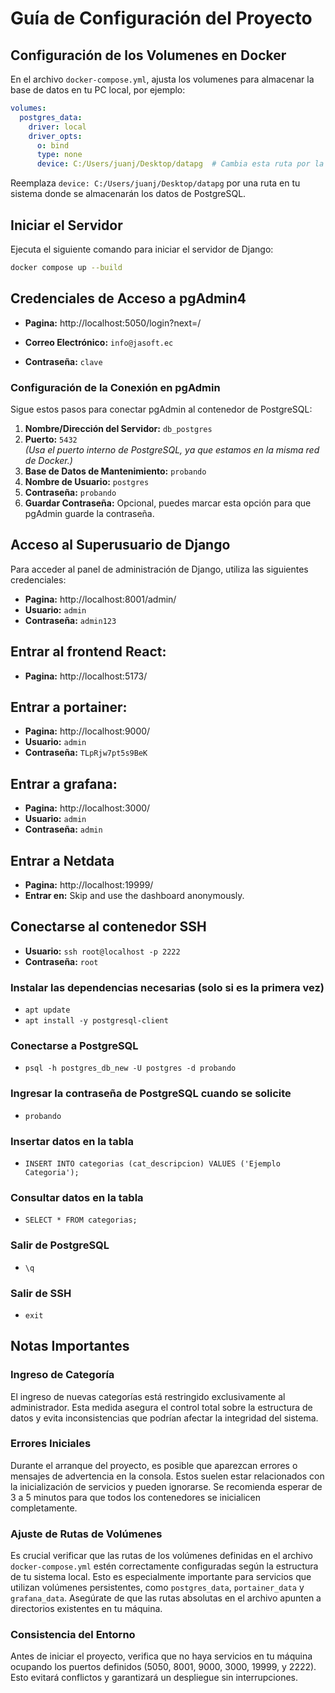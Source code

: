 
# Guía de Configuración del Proyecto

## Configuración de los Volumenes en Docker

En el archivo `docker-compose.yml`, ajusta los volumenes para almacenar la base de datos en tu PC local, por ejemplo:

```yaml
volumes:
  postgres_data:
    driver: local
    driver_opts:
      o: bind
      type: none
      device: C:/Users/juanj/Desktop/datapg  # Cambia esta ruta por la que desees en tu PC
```

Reemplaza `device: C:/Users/juanj/Desktop/datapg` por una ruta en tu sistema donde se almacenarán los datos de PostgreSQL.


## Iniciar el Servidor

Ejecuta el siguiente comando para iniciar el servidor de Django:
```bash
docker compose up --build
```


## Credenciales de Acceso a pgAdmin4
- **Pagina:** http://localhost:5050/login?next=/

- **Correo Electrónico:** `info@jasoft.ec`  
- **Contraseña:** `clave`  

### Configuración de la Conexión en pgAdmin

Sigue estos pasos para conectar pgAdmin al contenedor de PostgreSQL:

1. **Nombre/Dirección del Servidor:** `db_postgres`
2. **Puerto:** `5432`  
   *(Usa el puerto interno de PostgreSQL, ya que estamos en la misma red de Docker.)*
3. **Base de Datos de Mantenimiento:** `probando`
4. **Nombre de Usuario:** `postgres`
5. **Contraseña:** `probando`
6. **Guardar Contraseña:** Opcional, puedes marcar esta opción para que pgAdmin guarde la contraseña.

## Acceso al Superusuario de Django

Para acceder al panel de administración de Django, utiliza las siguientes credenciales:


- **Pagina:** http://localhost:8001/admin/
- **Usuario:** `admin`
- **Contraseña:** `admin123`

## Entrar al frontend React:

- **Pagina:** http://localhost:5173/

## Entrar a portainer:

- **Pagina:** http://localhost:9000/
- **Usuario:** `admin`
- **Contraseña:** `TLpRjw7pt5s9BeK`

## Entrar a grafana:

- **Pagina:** http://localhost:3000/
- **Usuario:** `admin`
- **Contraseña:** `admin`

## Entrar a Netdata

- **Pagina:** http://localhost:19999/
- **Entrar en:** Skip and use the dashboard anonymously.

## Conectarse al contenedor SSH

- **Usuario:** `ssh root@localhost -p 2222`
- **Contraseña:** `root`

### Instalar las dependencias necesarias (solo si es la primera vez)
- `apt update`
- `apt install -y postgresql-client`
  
### Conectarse a PostgreSQL
- `psql -h postgres_db_new -U postgres -d probando`
  
### Ingresar la contraseña de PostgreSQL cuando se solicite
- `probando`
  
### Insertar datos en la tabla
- `INSERT INTO categorias (cat_descripcion) VALUES ('Ejemplo Categoria');`
  
### Consultar datos en la tabla
- `SELECT * FROM categorias;`
  
### Salir de PostgreSQL
- `\q`
  
### Salir de SSH
- `exit`

## Notas Importantes

### Ingreso de Categoría
El ingreso de nuevas categorías está restringido exclusivamente al administrador. Esta medida asegura el control total sobre la estructura de datos y evita inconsistencias que podrían afectar la integridad del sistema.

### Errores Iniciales
Durante el arranque del proyecto, es posible que aparezcan errores o mensajes de advertencia en la consola. Estos suelen estar relacionados con la inicialización de servicios y pueden ignorarse. Se recomienda esperar de 3 a 5 minutos para que todos los contenedores se inicialicen completamente.

### Ajuste de Rutas de Volúmenes
Es crucial verificar que las rutas de los volúmenes definidas en el archivo `docker-compose.yml` estén correctamente configuradas según la estructura de tu sistema local. Esto es especialmente importante para servicios que utilizan volúmenes persistentes, como `postgres_data`, `portainer_data` y `grafana_data`. Asegúrate de que las rutas absolutas en el archivo apunten a directorios existentes en tu máquina.

### Consistencia del Entorno
Antes de iniciar el proyecto, verifica que no haya servicios en tu máquina ocupando los puertos definidos (5050, 8001, 9000, 3000, 19999, y 2222). Esto evitará conflictos y garantizará un despliegue sin interrupciones.

